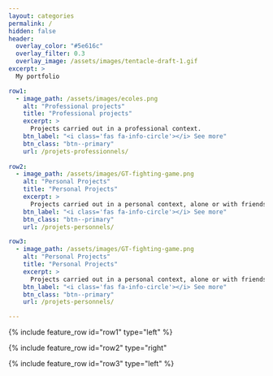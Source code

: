 ```yaml
---
layout: categories
permalink: /
hidden: false
header:
  overlay_color: "#5e616c"
  overlay_filter: 0.3
  overlay_image: /assets/images/tentacle-draft-1.gif
excerpt: >
  My portfolio

row1:
  - image_path: /assets/images/ecoles.png
    alt: "Professional projects"
    title: "Professional projects"
    excerpt: >
      Projects carried out in a professional context.
    btn_label: "<i class='fas fa-info-circle'></i> See more"
    btn_class: "btn--primary"
    url: /projets-professionnels/
    
row2:
  - image_path: /assets/images/GT-fighting-game.png
    alt: "Personal Projects"
    title: "Personal Projects"
    excerpt: >
      Projects carried out in a personal context, alone or with friends.
    btn_label: "<i class='fas fa-info-circle'></i> See more"
    btn_class: "btn--primary"
    url: /projets-personnels/

row3:
  - image_path: /assets/images/GT-fighting-game.png
    alt: "Personal Projects"
    title: "Personal Projects"
    excerpt: >
      Projects carried out in a personal context, alone or with friends.
    btn_label: "<i class='fas fa-info-circle'></i> See more"
    btn_class: "btn--primary"
    url: /projets-personnels/

---
```


{% include feature_row id="row1" type="left" %}

{% include feature_row id="row2" type="right" 

{% include feature_row id="row3" type="left" %}
